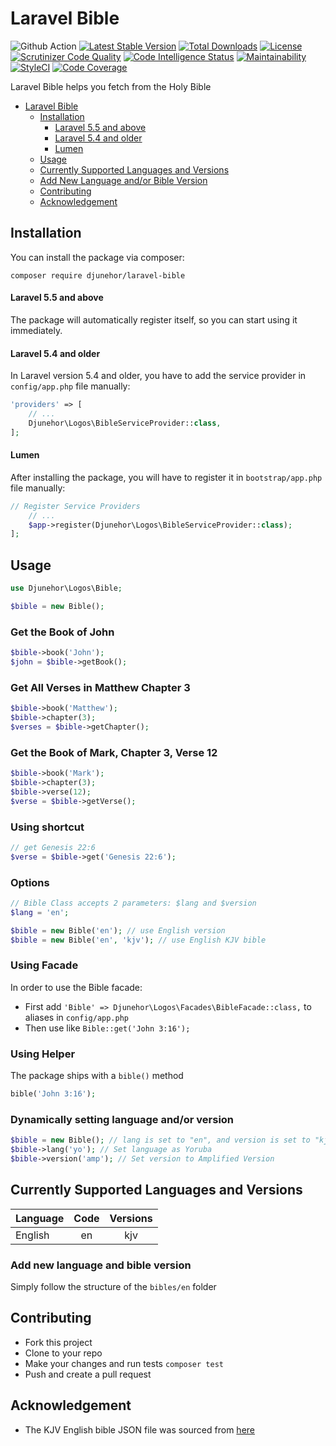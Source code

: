 # Laravel Bible
![Github Action](https://action-badges.now.sh/djunehor/laravel-bible?action=PHP%20Composer)
[![Latest Stable Version](https://poser.pugx.org/djunehor/laravel-bible/v/stable)](https://packagist.org/packages/djunehor/laravel-bible)
[![Total Downloads](https://poser.pugx.org/djunehor/laravel-bible/downloads)](https://packagist.org/packages/djunehor/laravel-bible)
[![License](https://poser.pugx.org/djunehor/laravel-bible/license)](https://packagist.org/packages/djunehor/laravel-bible)
[![Scrutinizer Code Quality](https://scrutinizer-ci.com/g/djunehor/laravel-bible/badges/quality-score.png?b=master)](https://scrutinizer-ci.com/g/djunehor/laravel-bible/?branch=master)
[![Code Intelligence Status](https://scrutinizer-ci.com/g/djunehor/laravel-bible/badges/code-intelligence.svg?b=master)](https://scrutinizer-ci.com/code-intelligence)
[![Maintainability](https://api.codeclimate.com/v1/badges/9d6be7b057103cb14410/maintainability)](https://codeclimate.com/github/djunehor/laravel-bible/maintainability)
[![StyleCI](https://github.styleci.io/repos/223423445/shield?branch=master)](https://github.styleci.io/repos/223423445)
[![Code Coverage](https://scrutinizer-ci.com/g/djunehor/laravel-bible/badges/coverage.png?b=master)](https://scrutinizer-ci.com/g/djunehor/laravel-bible/?branch=master)

Laravel Bible helps you fetch from the Holy Bible

- [Laravel Bible](#laravel-bible)
    - [Installation](#installation)
        - [Laravel 5.5 and above](#laravel-55-and-above)
        - [Laravel 5.4 and older](#laravel-54-and-older)
        - [Lumen](#lumen)
    - [Usage](#usage)
    - [Currently Supported Languages and Versions](#currently-supported-languages-and-versions)
    - [Add New Language and/or Bible Version](#add-new-language-and-bible-version)
    - [Contributing](#contributing)
    - [Acknowledgement](#acknowledgement)

## Installation
You can install the package via composer:

```shell
composer require djunehor/laravel-bible
```

#### Laravel 5.5 and above

The package will automatically register itself, so you can start using it immediately.

#### Laravel 5.4 and older

In Laravel version 5.4 and older, you have to add the service provider in `config/app.php` file manually:

```php
'providers' => [
    // ...
    Djunehor\Logos\BibleServiceProvider::class,
];
```
#### Lumen

After installing the package, you will have to register it in `bootstrap/app.php` file manually:
```php
// Register Service Providers
    // ...
    $app->register(Djunehor\Logos\BibleServiceProvider::class);
];
```

## Usage
```php
use Djunehor\Logos\Bible;

$bible = new Bible();
```

### Get the Book of John
```php
$bible->book('John');
$john = $bible->getBook();

```

### Get All Verses in Matthew Chapter 3
```php
$bible->book('Matthew');
$bible->chapter(3);
$verses = $bible->getChapter();

```

### Get the Book of Mark, Chapter 3, Verse 12
```php
$bible->book('Mark');
$bible->chapter(3);
$bible->verse(12);
$verse = $bible->getVerse();

```

### Using shortcut
```php
// get Genesis 22:6
$verse = $bible->get('Genesis 22:6');
```

### Options
```php
// Bible Class accepts 2 parameters: $lang and $version
$lang = 'en';

$bible = new Bible('en'); // use English version
$bible = new Bible('en', 'kjv'); // use English KJV bible
```

### Using Facade
In order to use the Bible facade:
- First add `'Bible' => Djunehor\Logos\Facades\BibleFacade::class,` to aliases in `config/app.php`
- Then use like `Bible::get('John 3:16');`

### Using Helper
The package ships with a `bible()` method
```php
bible('John 3:16');
```

### Dynamically setting language and/or version
```php
$bible = new Bible(); // lang is set to "en", and version is set to "kjv" by default;
$bible->lang('yo'); // Set language as Yoruba
$bible->version('amp'); // Set version to Amplified Version
```

## Currently Supported Languages and Versions
|Language|Code|Versions|
|:--------- | :-----------------: | :------: |
|English|en|kjv|

### Add new language and bible version
Simply follow the structure of the `bibles/en` folder

## Contributing
- Fork this project
- Clone to your repo
- Make your changes and run tests `composer test`
- Push and create a pull request

## Acknowledgement
- The KJV English bible JSON file was sourced from [here](https://github.com/aruljohn/Bible-kjv)
